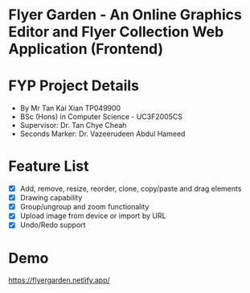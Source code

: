 # Flyer Garden - An Online Graphics Editor and Flyer Collection Web Application (Frontend)

# FYP Project Details
- By Mr Tan Kai Xian TP049900
- BSc (Hons) in Computer Science - UC3F2005CS
- Supervisor: Dr. Tan Chye Cheah 
- Seconds Marker: Dr. Vazeerudeen Abdul Hameed


# Feature List
- [x] Add, remove, resize, reorder, clone, copy/paste and drag elements
- [x] Drawing capability
- [x] Group/ungroup and zoom functionality
- [x] Upload image from device or import by URL
- [x] Undo/Redo support

# Demo

https://flyergarden.netlify.app/
